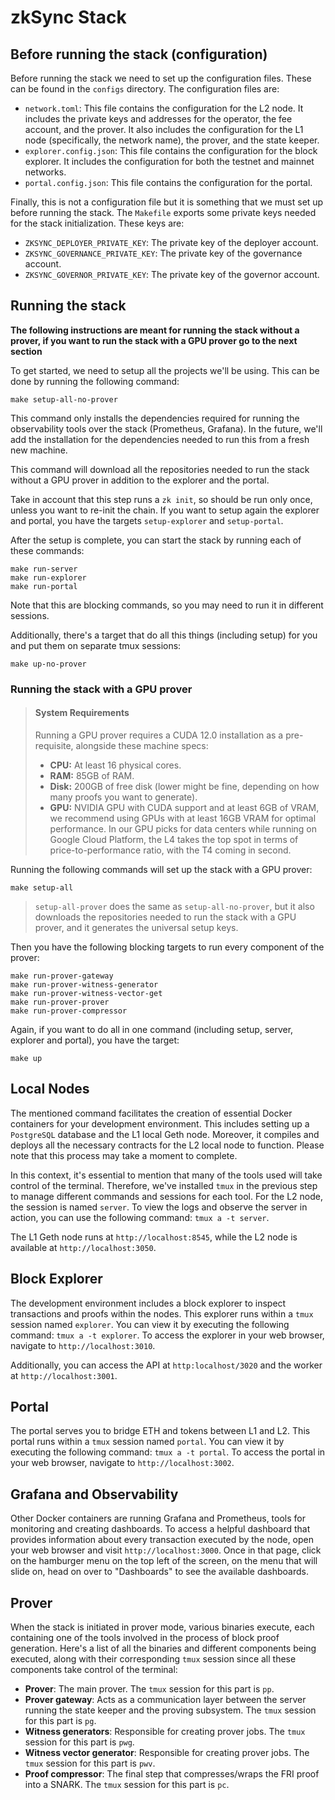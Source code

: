 # zkSync Stack

## Before running the stack (configuration)

Before running the stack we need to set up the configuration files. These can be found in the `configs` directory. The configuration files are:

- `network.toml`: This file contains the configuration for the L2 node. It includes the private keys and addresses for the operator, the fee account, and the prover. It also includes the configuration for the L1 node (specifically, the network name), the prover, and the state keeper.
- `explorer.config.json`: This file contains the configuration for the block explorer. It includes the configuration for both the testnet and mainnet networks.
- `portal.config.json`: This file contains the configuration for the portal.

Finally, this is not a configuration file but it is something that we must set up before running the stack. The `Makefile` exports some private keys needed for the stack initialization. These keys are:
- `ZKSYNC_DEPLOYER_PRIVATE_KEY`: The private key of the deployer account.
- `ZKSYNC_GOVERNANCE_PRIVATE_KEY`: The private key of the governance account.
- `ZKSYNC_GOVERNOR_PRIVATE_KEY`: The private key of the governor account.

## Running the stack

**The following instructions are meant for running the stack without a prover, if you want to run the stack with a GPU prover go to the next section**

To get started, we need to setup all the projects we'll be using. This can be done by running the following command:

```
make setup-all-no-prover
```

This command only installs the dependencies required for running the observability tools over the stack (Prometheus, Grafana). In the future, we'll add the installation for the dependencies needed to run this from a fresh new machine.

This command will download all the repositories needed to run the stack without a GPU prover in addition to the explorer and the portal.

Take in account that this step runs a `zk init`, so should be run only once, unless you want to re-init the chain. If you want to setup again the explorer and portal, you have the targets `setup-explorer` and `setup-portal`.

After the setup is complete, you can start the stack by running each of these commands:

```
make run-server
make run-explorer
make run-portal
```

Note that this are blocking commands, so you may need to run it in different sessions.

Additionally, there's a target that do all this things (including setup) for you and put them on separate tmux sessions: 

```
make up-no-prover
```

### Running the stack with a GPU prover

> #### System Requirements
>
> Running a GPU prover requires a CUDA 12.0 installation as a pre-requisite, alongside these machine specs:
>
> - **CPU:** At least 16 physical cores.
> - **RAM:** 85GB of RAM.
> - **Disk:** 200GB of free disk (lower might be fine, depending on how many proofs you want to generate).
>- **GPU:** NVIDIA GPU with CUDA support and at least 6GB of VRAM, we recommend using GPUs with at least 16GB VRAM for optimal performance. In our GPU picks for data centers while running on Google Cloud Platform, the L4 takes the top spot in terms of price-to-performance ratio, with the T4 coming in second.

Running the following commands will set up the stack with a GPU prover:

```
make setup-all
```

> `setup-all-prover` does the same as `setup-all-no-prover`, but it also downloads the repositories needed to run the stack with a GPU prover, and it generates the universal setup keys.

Then you have the following blocking targets to run every component of the prover:

```
make run-prover-gateway
make run-prover-witness-generator
make run-prover-witness-vector-get
make run-prover-prover
make run-prover-compressor
```

Again, if you want to do all in one command (including setup, server, explorer and portal), you have the target:

```
make up
```

## Local Nodes

The mentioned command facilitates the creation of essential Docker containers for your development environment. This includes setting up a `PostgreSQL` database and the L1 local Geth node. Moreover, it compiles and deploys all the necessary contracts for the L2 local node to function. Please note that this process may take a moment to complete.

In this context, it's essential to mention that many of the tools used will take control of the terminal. Therefore, we've installed `tmux` in the previous step to manage different commands and sessions for each tool. For the L2 node, the session is named `server`. To view the logs and observe the server in action, you can use the following command: `tmux a -t server`.

The L1 Geth node runs at `http://localhost:8545`, while the L2 node is available at `http://localhost:3050`.

## Block Explorer

The development environment includes a block explorer to inspect transactions and proofs within the nodes. This explorer runs within a `tmux` session named `explorer`. You can view it by executing the following command: `tmux a -t explorer`. To access the explorer in your web browser, navigate to `http://localhost:3010`.

Additionally, you can access the API at `http:localhost/3020` and the worker at `http://localhost:3001`.

## Portal

The portal serves you to bridge ETH and tokens between L1 and L2. This portal runs within a `tmux` session named `portal`. You can view it by executing the following command: `tmux a -t portal`. To access the portal in your web browser, navigate to `http://localhost:3002`.

## Grafana and Observability

Other Docker containers are running Grafana and Prometheus, tools for monitoring and creating dashboards. To access a helpful dashboard that provides information about every transaction executed by the node, open your web browser and visit `http://localhost:3000`. Once in that page, click on the hamburger menu on the top left of the screen, on the menu that will slide on, head on over to "Dashboards" to see the available dashboards.

## Prover

When the stack is initiated in prover mode, various binaries execute, each containing one of the tools involved in the process of block proof generation. Here's a list of all the binaries and different components being executed, along with their corresponding `tmux` session since all these components take control of the terminal:

- **Prover**: The main prover. The `tmux` session for this part is `pp`.
- **Prover gateway**: Acts as a communication layer between the server running the state keeper and the proving subsystem. The `tmux` session for this part is `pg`.
- **Witness generators**: Responsible for creating prover jobs. The `tmux` session for this part is `pwg`.
- **Witness vector generator**: Responsible for creating prover jobs. The `tmux` session for this part is `pwv`.
- **Proof compressor**: The final step that compresses/wraps the FRI proof into a SNARK. The `tmux` session for this part is `pc`.
